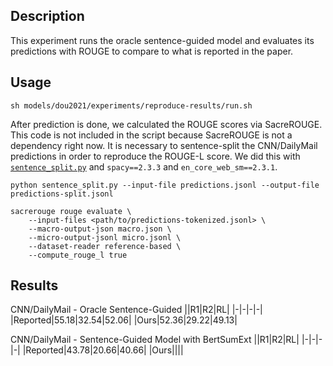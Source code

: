 ## Description
This experiment runs the oracle sentence-guided model and evaluates its predictions with ROUGE to compare to what is reported in the paper.

## Usage
```
sh models/dou2021/experiments/reproduce-results/run.sh
```

After prediction is done, we calculated the ROUGE scores via SacreROUGE.
This code is not included in the script because SacreROUGE is not a dependency right now.
It is necessary to sentence-split the CNN/DailyMail predictions in order to reproduce the ROUGE-L score.
We did this with [`sentence_split.py`](sentence_split.py) and `spacy==2.3.3` and `en_core_web_sm==2.3.1`.
```shell script
python sentence_split.py --input-file predictions.jsonl --output-file predictions-split.jsonl

sacrerouge rouge evaluate \
    --input-files <path/to/predictions-tokenized.jsonl> \
    --macro-output-json macro.json \
    --micro-output-jsonl micro.jsonl \
    --dataset-reader reference-based \
    --compute_rouge_l true
```

## Results
CNN/DailyMail - Oracle Sentence-Guided
||R1|R2|RL|
|-|-|-|-|
|Reported|55.18|32.54|52.06|
|Ours|52.36|29.22|49.13|

CNN/DailyMail - Sentence-Guided Model with BertSumExt
||R1|R2|RL|
|-|-|-|-|
|Reported|43.78|20.66|40.66|
|Ours||||